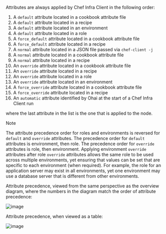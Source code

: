 Attributes are always applied by Chef Infra Client in the following
order:

1.  A `default` attribute located in a cookbook attribute file
2.  A `default` attribute located in a recipe
3.  A `default` attribute located in an environment
4.  A `default` attribute located in a role
5.  A `force_default` attribute located in a cookbook attribute file
6.  A `force_default` attribute located in a recipe
7.  A `normal` attribute located in a JSON file passed via
    `chef-client -j`
8.  A `normal` attribute located in a cookbook attribute file
9.  A `normal` attribute located in a recipe
10. An `override` attribute located in a cookbook attribute file
11. An `override` attribute located in a recipe
12. An `override` attribute located in a role
13. An `override` attribute located in an environment
14. A `force_override` attribute located in a cookbook attribute file
15. A `force_override` attribute located in a recipe
16. An `automatic` attribute identified by Ohai at the start of a Chef
    Infra Client run

where the last attribute in the list is the one that is applied to the
node.

<div class="admonition-note">

<p class="admonition-note-title">Note</p>

<div class="admonition-note-text">

The attribute precedence order for roles and environments is reversed
for `default` and `override` attributes. The precedence order for
`default` attributes is environment, then role. The precedence order for
`override` attributes is role, then environment. Applying environment
`override` attributes after role `override` attributes allows the same
role to be used across multiple environments, yet ensuring that values
can be set that are specific to each environment (when required). For
example, the role for an application server may exist in all
environments, yet one environment may use a database server that is
different from other environments.



</div>

</div>

Attribute precedence, viewed from the same perspective as the overview
diagram, where the numbers in the diagram match the order of attribute
precedence:

![image](/images/overview_chef_attributes_precedence.png)

Attribute precedence, when viewed as a table:

![image](/images/overview_chef_attributes_table.png)